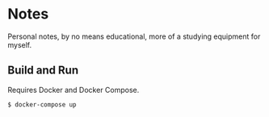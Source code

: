 # Notes

Personal notes, by no means educational, more of a studying equipment for myself.

## Build and Run

Requires Docker and Docker Compose.

```
$ docker-compose up
```